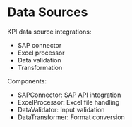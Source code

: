 # Data Sources

KPI data source integrations:
- SAP connector
- Excel processor
- Data validation
- Transformation

Components:
- SAPConnector: SAP API integration
- ExcelProcessor: Excel file handling
- DataValidator: Input validation
- DataTransformer: Format conversion
